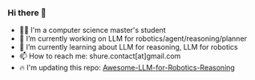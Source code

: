 ### Hi there 👋

<!--
**shure-dev/shure-dev** is a ✨ _special_ ✨ repository because its `README.md` (this file) appears on your GitHub profile.

Here are some ideas to get you started:
-->
- 👨‍🎓 I'm a computer science master's student
- 🔭 I’m currently working on LLM for robotics/agent/reasoning/planner
- 🌱 I’m currently learning about LLM for reasoning, LLM for robotics
- 📫 How to reach me: shure.contact[at]gmail.com
- 🔥 I'm updating this repo: [Awesome-LLM-for-Robotics-Reasoning](https://github.com/shure-dev/Awesome-LLM-for-Robotics-Reasoning)
